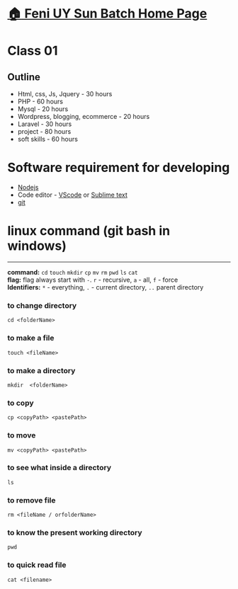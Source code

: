 # [:house: Feni UY Sun  Batch Home Page](http://poloey.github.io/usat)
# Class 01
## Outline

* Html, css, Js, Jquery - 30 hours
* PHP - 60 hours
* Mysql - 20 hours
* Wordpress, blogging, ecommerce - 20 hours
* Laravel - 30 hours
* project - 80 hours
* soft skills - 60 hours



# Software requirement for developing 

* [Nodejs](https://nodejs.org/en/)
* Code editor - [VScode](https://code.visualstudio.com/) or [Sublime text](https://www.sublimetext.com/)
* [git](https://git-scm.com/)

# linux command (git bash in windows) 
---
**command:** `cd` `touch` `mkdir` `cp` `mv` `rm` `pwd` `ls` `cat`    
**flag:** flag always start with `-`. `r` - recursive, `a` - all, `f` - force     
**Identifiers:** `*` - everything, `.` - current directory, `..` parent directory


### to change directory
~~~
cd <folderName>
~~~
### to make a file
~~~
touch <fileName> 
~~~

### to make a directory
~~~
mkdir  <folderName>
~~~

### to copy 
~~~
cp <copyPath> <pastePath>
~~~

### to move
~~~
mv <copyPath> <pastePath>
~~~

### to see what inside a directory
~~~
ls
~~~

### to remove file
~~~
rm <fileName / orfolderName>
~~~

### to know the present working directory
~~~
pwd
~~~

### to quick read file
~~~
cat <filename> 
~~~

